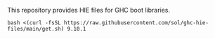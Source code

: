 This repository provides HIE files for GHC boot libraries.

```
bash <(curl -fsSL https://raw.githubusercontent.com/sol/ghc-hie-files/main/get.sh) 9.10.1
```
